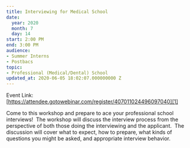 ```yaml
---
title: Interviewing for Medical School
date:
  year: 2020
  month: 7
  day: 14
start: 2:00 PM
end: 3:00 PM
audience:
- Summer Interns
- Postbacs
topic:
- Professional (Medical/Dental) School
updated_at: 2020-06-05 18:02:07.000000000 Z
---
```

Event Link:
[https://attendee.gotowebinar.com/register/407011024496097040][1]

Come to this workshop and prepare to ace your professional school
interviews!  The workshop will discuss the interview process from the
perspective of both those doing the interviewing and the applicant.  The
discussion will cover what to expect, how to prepare, what kinds of
questions you might be asked, and appropriate interview behavior.



[1]: https://attendee.gotowebinar.com/register/407011024496097040
